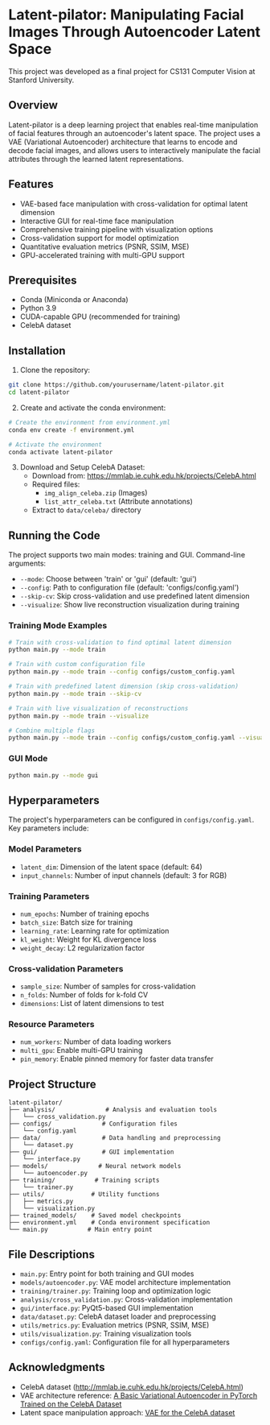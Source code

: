 # Latent-pilator: Manipulating Facial Images Through Autoencoder Latent Space

This project was developed as a final project for CS131 Computer Vision at Stanford University.

## Overview
Latent-pilator is a deep learning project that enables real-time manipulation of facial features through an autoencoder's latent space. The project uses a VAE (Variational Autoencoder) architecture that learns to encode and decode facial images, and allows users to interactively manipulate the facial attributes through the learned latent representations.

## Features
- VAE-based face manipulation with cross-validation for optimal latent dimension
- Interactive GUI for real-time face manipulation
- Comprehensive training pipeline with visualization options
- Cross-validation support for model optimization
- Quantitative evaluation metrics (PSNR, SSIM, MSE)
- GPU-accelerated training with multi-GPU support

## Prerequisites
- Conda (Miniconda or Anaconda)
- Python 3.9
- CUDA-capable GPU (recommended for training)
- CelebA dataset

## Installation

1. Clone the repository:
```bash
git clone https://github.com/yourusername/latent-pilator.git
cd latent-pilator
```

2. Create and activate the conda environment:
```bash
# Create the environment from environment.yml
conda env create -f environment.yml

# Activate the environment
conda activate latent-pilator
```

3. Download and Setup CelebA Dataset:
   - Download from: https://mmlab.ie.cuhk.edu.hk/projects/CelebA.html
   - Required files:
     * `img_align_celeba.zip` (Images)
     * `list_attr_celeba.txt` (Attribute annotations)
   - Extract to `data/celeba/` directory

## Running the Code

The project supports two main modes: training and GUI. Command-line arguments:

- `--mode`: Choose between 'train' or 'gui' (default: 'gui')
- `--config`: Path to configuration file (default: 'configs/config.yaml')
- `--skip-cv`: Skip cross-validation and use predefined latent dimension
- `--visualize`: Show live reconstruction visualization during training

### Training Mode Examples

```bash
# Train with cross-validation to find optimal latent dimension
python main.py --mode train

# Train with custom configuration file
python main.py --mode train --config configs/custom_config.yaml

# Train with predefined latent dimension (skip cross-validation)
python main.py --mode train --skip-cv

# Train with live visualization of reconstructions
python main.py --mode train --visualize

# Combine multiple flags
python main.py --mode train --config configs/custom_config.yaml --visualize
```

### GUI Mode
```bash
python main.py --mode gui
```

## Hyperparameters
The project's hyperparameters can be configured in `configs/config.yaml`. Key parameters include:

### Model Parameters
- `latent_dim`: Dimension of the latent space (default: 64)
- `input_channels`: Number of input channels (default: 3 for RGB)

### Training Parameters
- `num_epochs`: Number of training epochs
- `batch_size`: Batch size for training
- `learning_rate`: Learning rate for optimization
- `kl_weight`: Weight for KL divergence loss
- `weight_decay`: L2 regularization factor

### Cross-validation Parameters
- `sample_size`: Number of samples for cross-validation
- `n_folds`: Number of folds for k-fold CV
- `dimensions`: List of latent dimensions to test

### Resource Parameters
- `num_workers`: Number of data loading workers
- `multi_gpu`: Enable multi-GPU training
- `pin_memory`: Enable pinned memory for faster data transfer

## Project Structure
```
latent-pilator/
├── analysis/              # Analysis and evaluation tools
│   └── cross_validation.py
├── configs/              # Configuration files
│   └── config.yaml
├── data/                 # Data handling and preprocessing
│   └── dataset.py
├── gui/                  # GUI implementation
│   └── interface.py
├── models/              # Neural network models
│   └── autoencoder.py
├── training/           # Training scripts
│   └── trainer.py
├── utils/             # Utility functions
│   ├── metrics.py
│   └── visualization.py
├── trained_models/    # Saved model checkpoints
├── environment.yml    # Conda environment specification
└── main.py           # Main entry point
```

## File Descriptions

- `main.py`: Entry point for both training and GUI modes
- `models/autoencoder.py`: VAE model architecture implementation
- `training/trainer.py`: Training loop and optimization logic
- `analysis/cross_validation.py`: Cross-validation implementation
- `gui/interface.py`: PyQt5-based GUI implementation
- `data/dataset.py`: CelebA dataset loader and preprocessing
- `utils/metrics.py`: Evaluation metrics (PSNR, SSIM, MSE)
- `utils/visualization.py`: Training visualization tools
- `configs/config.yaml`: Configuration file for all hyperparameters

## Acknowledgments
- CelebA dataset (http://mmlab.ie.cuhk.edu.hk/projects/CelebA.html)
- VAE architecture reference: [A Basic Variational Autoencoder in PyTorch Trained on the CelebA Dataset](https://medium.com/the-generator/a-basic-variational-autoencoder-in-pytorch-trained-on-the-celeba-dataset-f29c75316b26)
- Latent space manipulation approach: [VAE for the CelebA dataset](https://goodboychan.github.io/python/coursera/tensorflow_probability/icl/2021/09/14/03-Variational-AutoEncoder-Celeb-A.html)
